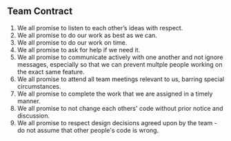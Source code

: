 
## Team Contract

1. We all promise to listen to each other’s ideas with respect.
2. We all promise to do our work as best as we can.
3. We all promise to do our work on time.
4. We all promise to ask for help if we need it.
5. We all promise to communicate actively with one another and not ignore messages, especially so that we can prevent multple people working on the exact same feature.
6. We all promise to attend all team meetings relevant to us, barring special circumstances.
7. We all promise to complete the work that we are assigned in a timely manner.
8. We all promise to not change each others' code without prior notice and discussion.
9. We all promise to respect design decisions agreed upon by the team - do not assume that other people's code is wrong.